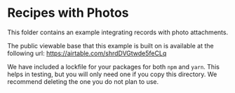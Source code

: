 # Recipes with Photos
This folder contains an example integrating records with photo attachments.

The public viewable base that this example is built on is available at the following url:
https://airtable.com/shrdDVGtwde5feCLq

We have included a lockfile for your packages for both `npm` and `yarn`. This helps in testing, but you will only need one if you copy this directory. We recommend deleting the one you do not plan to use.
